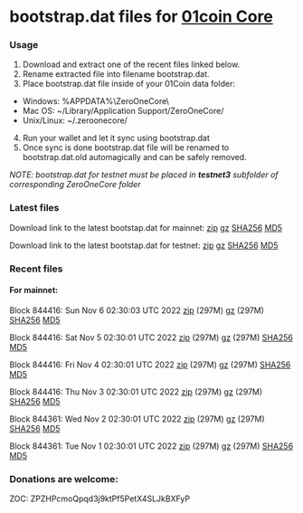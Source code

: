 # bootstrap.dat files for [01coin Core](https://01coin.io)

### Usage

1. Download and extract one of the recent files linked below.
2. Rename extracted file into filename bootstrap.dat.
3. Place bootstrap.dat file inside of your 01Coin data folder:
 - Windows: %APPDATA%\ZeroOneCore\
 - Mac OS: ~/Library/Application Support/ZeroOneCore/
 - Unix/Linux: ~/.zeroonecore/
4. Run your wallet and let it sync using bootstrap.dat
5. Once sync is done bootstrap.dat file will be renamed to bootstrap.dat.old automagically and can be safely removed.

_NOTE: bootstrap.dat for testnet must be placed in **testnet3** subfolder of corresponding ZeroOneCore folder_

### Latest files
Download link to the latest bootstap.dat for mainnet: [zip](https://files.01coin.io/mainnet/bootstrap.dat.zip) [gz](https://files.01coin.io/mainnet/bootstrap.dat.tar.gz) [SHA256](https://files.01coin.io/mainnet/sha256.txt) [MD5](https://files.01coin.io/mainnet/md5.txt)

Download link to the latest bootstap.dat for testnet: [zip](https://files.01coin.io/testnet/bootstrap.dat.zip) [gz](https://files.01coin.io/testnet/bootstrap.dat.tar.gz) [SHA256](https://files.01coin.io/testnet/sha256.txt) [MD5](https://files.01coin.io/testnet/md5.txt)

### Recent files

#### For mainnet:

Block 844416: Sun Nov  6 02:30:03 UTC 2022 [zip](https://files.01coin.io/mainnet/2022-11-06/bootstrap.dat.zip) (297M) [gz](https://files.01coin.io/mainnet/2022-11-06/bootstrap.dat.tar.gz) (297M) [SHA256](https://files.01coin.io/mainnet/2022-11-06/sha256.txt) [MD5](https://files.01coin.io/mainnet/2022-11-06/md5.txt)

Block 844416: Sat Nov  5 02:30:01 UTC 2022 [zip](https://files.01coin.io/mainnet/2022-11-05/bootstrap.dat.zip) (297M) [gz](https://files.01coin.io/mainnet/2022-11-05/bootstrap.dat.tar.gz) (297M) [SHA256](https://files.01coin.io/mainnet/2022-11-05/sha256.txt) [MD5](https://files.01coin.io/mainnet/2022-11-05/md5.txt)

Block 844416: Fri Nov  4 02:30:01 UTC 2022 [zip](https://files.01coin.io/mainnet/2022-11-04/bootstrap.dat.zip) (297M) [gz](https://files.01coin.io/mainnet/2022-11-04/bootstrap.dat.tar.gz) (297M) [SHA256](https://files.01coin.io/mainnet/2022-11-04/sha256.txt) [MD5](https://files.01coin.io/mainnet/2022-11-04/md5.txt)

Block 844416: Thu Nov  3 02:30:01 UTC 2022 [zip](https://files.01coin.io/mainnet/2022-11-03/bootstrap.dat.zip) (297M) [gz](https://files.01coin.io/mainnet/2022-11-03/bootstrap.dat.tar.gz) (297M) [SHA256](https://files.01coin.io/mainnet/2022-11-03/sha256.txt) [MD5](https://files.01coin.io/mainnet/2022-11-03/md5.txt)

Block 844361: Wed Nov  2 02:30:01 UTC 2022 [zip](https://files.01coin.io/mainnet/2022-11-02/bootstrap.dat.zip) (297M) [gz](https://files.01coin.io/mainnet/2022-11-02/bootstrap.dat.tar.gz) (297M) [SHA256](https://files.01coin.io/mainnet/2022-11-02/sha256.txt) [MD5](https://files.01coin.io/mainnet/2022-11-02/md5.txt)

Block 844361: Tue Nov  1 02:30:01 UTC 2022 [zip](https://files.01coin.io/mainnet/2022-11-01/bootstrap.dat.zip) (297M) [gz](https://files.01coin.io/mainnet/2022-11-01/bootstrap.dat.tar.gz) (297M) [SHA256](https://files.01coin.io/mainnet/2022-11-01/sha256.txt) [MD5](https://files.01coin.io/mainnet/2022-11-01/md5.txt)


### Donations are welcome:

ZOC: ZPZHPcmoQpqd3j9ktPf5PetX4SLJkBXFyP
